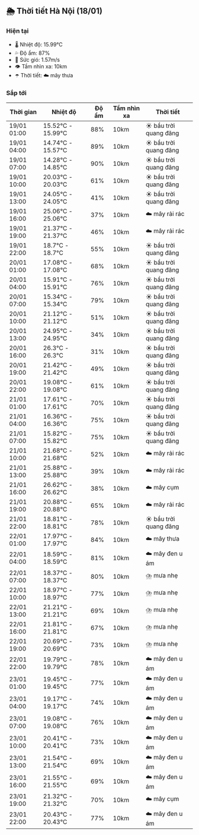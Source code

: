 ## 🌦️ Thời tiết Hà Nội (18/01)

### Hiện tại

- 🌡️ Nhiệt độ: 15.99℃
- 💦 Độ ẩm: 87%
- 💨 Sức gió: 1.57m/s
- 👁️ Tầm nhìn xa: 10km
- ☂️ Thời tiết: ☁️ mây thưa

### Sắp tới

| Thời gian | Nhiệt độ | Độ ẩm | Tầm nhìn xa | Thời tiết |
| --- | --- | --- | --- | --- |
| 19/01 01:00 | 15.52℃ - 15.99℃ | 88% | 10km | ☀️ bầu trời quang đãng |
| 19/01 04:00 | 14.74℃ - 15.57℃ | 89% | 10km | ☀️ bầu trời quang đãng |
| 19/01 07:00 | 14.28℃ - 14.85℃ | 90% | 10km | ☀️ bầu trời quang đãng |
| 19/01 10:00 | 20.03℃ - 20.03℃ | 61% | 10km | ☀️ bầu trời quang đãng |
| 19/01 13:00 | 24.05℃ - 24.05℃ | 41% | 10km | ☀️ bầu trời quang đãng |
| 19/01 16:00 | 25.06℃ - 25.06℃ | 37% | 10km | ☁️ mây rải rác |
| 19/01 19:00 | 21.37℃ - 21.37℃ | 46% | 10km | ☁️ mây rải rác |
| 19/01 22:00 | 18.7℃ - 18.7℃ | 55% | 10km | ☀️ bầu trời quang đãng |
| 20/01 01:00 | 17.08℃ - 17.08℃ | 68% | 10km | ☀️ bầu trời quang đãng |
| 20/01 04:00 | 15.91℃ - 15.91℃ | 76% | 10km | ☀️ bầu trời quang đãng |
| 20/01 07:00 | 15.34℃ - 15.34℃ | 79% | 10km | ☀️ bầu trời quang đãng |
| 20/01 10:00 | 21.12℃ - 21.12℃ | 51% | 10km | ☀️ bầu trời quang đãng |
| 20/01 13:00 | 24.95℃ - 24.95℃ | 34% | 10km | ☀️ bầu trời quang đãng |
| 20/01 16:00 | 26.3℃ - 26.3℃ | 31% | 10km | ☀️ bầu trời quang đãng |
| 20/01 19:00 | 21.42℃ - 21.42℃ | 49% | 10km | ☀️ bầu trời quang đãng |
| 20/01 22:00 | 19.08℃ - 19.08℃ | 61% | 10km | ☀️ bầu trời quang đãng |
| 21/01 01:00 | 17.61℃ - 17.61℃ | 70% | 10km | ☀️ bầu trời quang đãng |
| 21/01 04:00 | 16.36℃ - 16.36℃ | 75% | 10km | ☀️ bầu trời quang đãng |
| 21/01 07:00 | 15.82℃ - 15.82℃ | 75% | 10km | ☀️ bầu trời quang đãng |
| 21/01 10:00 | 21.68℃ - 21.68℃ | 52% | 10km | ☁️ mây rải rác |
| 21/01 13:00 | 25.88℃ - 25.88℃ | 39% | 10km | ☁️ mây rải rác |
| 21/01 16:00 | 26.62℃ - 26.62℃ | 38% | 10km | ☁️ mây cụm |
| 21/01 19:00 | 20.88℃ - 20.88℃ | 65% | 10km | ☁️ mây rải rác |
| 21/01 22:00 | 18.81℃ - 18.81℃ | 78% | 10km | ☀️ bầu trời quang đãng |
| 22/01 01:00 | 17.97℃ - 17.97℃ | 84% | 10km | ☁️ mây thưa |
| 22/01 04:00 | 18.59℃ - 18.59℃ | 81% | 10km | ☁️ mây đen u ám |
| 22/01 07:00 | 18.37℃ - 18.37℃ | 80% | 10km | ⛈️ mưa nhẹ |
| 22/01 10:00 | 18.97℃ - 18.97℃ | 77% | 10km | ⛈️ mưa nhẹ |
| 22/01 13:00 | 21.21℃ - 21.21℃ | 69% | 10km | ⛈️ mưa nhẹ |
| 22/01 16:00 | 21.81℃ - 21.81℃ | 67% | 10km | ⛈️ mưa nhẹ |
| 22/01 19:00 | 20.69℃ - 20.69℃ | 73% | 10km | ⛈️ mưa nhẹ |
| 22/01 22:00 | 19.79℃ - 19.79℃ | 78% | 10km | ☁️ mây đen u ám |
| 23/01 01:00 | 19.45℃ - 19.45℃ | 77% | 10km | ☁️ mây đen u ám |
| 23/01 04:00 | 19.17℃ - 19.17℃ | 74% | 10km | ☁️ mây đen u ám |
| 23/01 07:00 | 19.08℃ - 19.08℃ | 76% | 10km | ☁️ mây đen u ám |
| 23/01 10:00 | 20.41℃ - 20.41℃ | 73% | 10km | ☁️ mây đen u ám |
| 23/01 13:00 | 21.54℃ - 21.54℃ | 69% | 10km | ☁️ mây đen u ám |
| 23/01 16:00 | 21.55℃ - 21.55℃ | 69% | 10km | ☁️ mây đen u ám |
| 23/01 19:00 | 21.32℃ - 21.32℃ | 70% | 10km | ☁️ mây cụm |
| 23/01 22:00 | 20.43℃ - 20.43℃ | 77% | 10km | ☁️ mây đen u ám |
